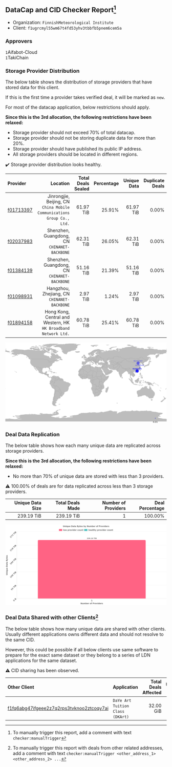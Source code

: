 ## DataCap and CID Checker Report[^1]
 - Organization: `FinnishMeteorological Institute`
 - Client: `f1ugrcmyl55wm67t4fd53yhv3tbbfb5pnem6cem5a`
### Approvers
`1`Aifabot-Cloud<br/>`1`TakiChain

### Storage Provider Distribution
The below table shows the distribution of storage providers that have stored data for this client.

If this is the first time a provider takes verified deal, it will be marked as `new`.

For most of the datacap application, below restrictions should apply.

**Since this is the 3rd allocation, the following restrictions have been relaxed:**
 - Storage provider should not exceed 70% of total datacap.
 - Storage provider should not be storing duplicate data for more than 20%.
 - Storage provider should have published its public IP address.
 - All storage providers should be located in different regions.

✔️ Storage provider distribution looks healthy.

| Provider                                              |                                                                  Location | Total Deals Sealed | Percentage | Unique Data | Duplicate Deals |
| :---------------------------------------------------- | ------------------------------------------------------------------------: | -----------------: | ---------: | ----------: | --------------: |
| [f01713397](https://filfox.info/en/address/f01713397) | Jinrongjie, Beijing, CN<br/>`China Mobile Communications Group Co., Ltd.` |          61.97 TiB |     25.91% |   61.97 TiB |           0.00% |
| [f02037983](https://filfox.info/en/address/f02037983) |                           Shenzhen, Guangdong, CN<br/>`CHINANET-BACKBONE` |          62.31 TiB |     26.05% |   62.31 TiB |           0.00% |
| [f01384139](https://filfox.info/en/address/f01384139) |                           Shenzhen, Guangdong, CN<br/>`CHINANET-BACKBONE` |          51.16 TiB |     21.39% |   51.16 TiB |           0.00% |
| [f01098931](https://filfox.info/en/address/f01098931) |                            Hangzhou, Zhejiang, CN<br/>`CHINANET-BACKBONE` |           2.97 TiB |      1.24% |    2.97 TiB |           0.00% |
| [f01894158](https://filfox.info/en/address/f01894158) |        Hong Kong, Central and Western, HK<br/>`HK Broadband Network Ltd.` |          60.78 TiB |     25.41% |   60.78 TiB |           0.00% |

<img src="https://raw.githubusercontent.com/data-preservation-programs/filplus-checker-assets/main/filecoin-project/filecoin-plus-large-datasets/issues/1634/1679025925966.png"/>

### Deal Data Replication
The below table shows how each many unique data are replicated across storage providers.


**Since this is the 3rd allocation, the following restrictions have been relaxed:**
- No more than 70% of unique data are stored with less than 3 providers.

⚠️ 100.00% of deals are for data replicated across less than 3 storage providers.

| Unique Data Size | Total Deals Made | Number of Providers | Deal Percentage |
| ---------------: | ---------------: | ------------------: | --------------: |
|       239.19 TiB |       239.19 TiB |                   1 |         100.00% |

<img src="https://raw.githubusercontent.com/data-preservation-programs/filplus-checker-assets/main/filecoin-project/filecoin-plus-large-datasets/issues/1634/1679025926777.png"/>

### Deal Data Shared with other Clients[^3]
The below table shows how many unique data are shared with other clients.
Usually different applications owns different data and should not resolve to the same CID.

However, this could be possible if all below clients use same software to prepare for the exact same dataset or they belong to a series of LDN applications for the same dataset.

⚠️ CID sharing has been observed.

| Other Client                                                                                                          | Application                       | Total Deals Affected | Unique CIDs | Approvers |
| :-------------------------------------------------------------------------------------------------------------------- | :-------------------------------- | -------------------: | ----------: | :-------- |
| [f1fq6abg47ifgeee2z7q2rps3tvknoo2ztcoqy7ai](https://filfox.info/en/address/f1fq6abg47ifgeee2z7q2rps3tvknoo2ztcoqy7ai) | `DaYe Art Tuition Class (DKArt) ` |            32.00 GiB |           1 | Unknown   |

[^1]: To manually trigger this report, add a comment with text `checker:manualTrigger`

[^2]: Deals from those addresses are combined into this report as they are specified with `checker:manualTrigger`

[^3]: To manually trigger this report with deals from other related addresses, add a comment with text `checker:manualTrigger <other_address_1> <other_address_2> ...`
